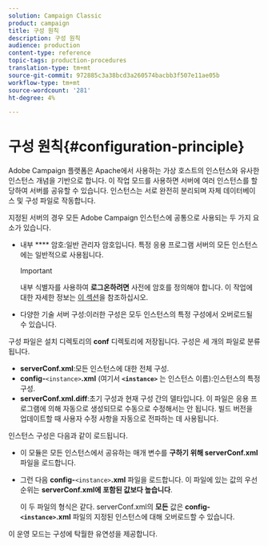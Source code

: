 ```yaml
---
solution: Campaign Classic
product: campaign
title: 구성 원칙
description: 구성 원칙
audience: production
content-type: reference
topic-tags: production-procedures
translation-type: tm+mt
source-git-commit: 972885c3a38bcd3a260574bacbb3f507e11ae05b
workflow-type: tm+mt
source-wordcount: '281'
ht-degree: 4%

---
```



# 구성 원칙{#configuration-principle}

Adobe Campaign 플랫폼은 Apache에서 사용하는 가상 호스트의 인스턴스와 유사한 인스턴스 개념을 기반으로 합니다. 이 작업 모드를 사용하면 서버에 여러 인스턴스를 할당하여 서버를 공유할 수 있습니다. 인스턴스는 서로 완전히 분리되며 자체 데이터베이스 및 구성 파일로 작동합니다.

지정된 서버의 경우 모든 Adobe Campaign 인스턴스에 공통으로 사용되는 두 가지 요소가 있습니다.

* 내부 **** 암호:일반 관리자 암호입니다. 특정 응용 프로그램 서버의 모든 인스턴스에는 일반적으로 사용됩니다.

   >[!IMPORTANT]
   >
   >내부 식별자를 사용하여 **로그온하려면** 사전에 암호를 정의해야 합니다. 이 작업에 대한 자세한 정보는 [이 섹션](../../installation/using/campaign-server-configuration.md#internal-identifier)을 참조하십시오.

* 다양한 기술 서버 구성:이러한 구성은 모두 인스턴스의 특정 구성에서 오버로드될 수 있습니다.

구성 파일은 설치 디렉토리의 **conf** 디렉토리에 저장됩니다. 구성은 세 개의 파일로 분류됩니다.

* **serverConf.xml**:모든 인스턴스에 대한 전체 구성.
* **config-**`<instance>`**.xml** (여기서 **`<instance>`** 는 인스턴스 이름):인스턴스의 특정 구성.
* **serverConf.xml.diff**:초기 구성과 현재 구성 간의 델타입니다. 이 파일은 응용 프로그램에 의해 자동으로 생성되므로 수동으로 수정해서는 안 됩니다. 빌드 버전을 업데이트할 때 사용자 수정 사항을 자동으로 전파하는 데 사용됩니다.

인스턴스 구성은 다음과 같이 로드됩니다.

* 이 모듈은 모든 인스턴스에서 공유하는 매개 변수를 **구하기 위해 serverConf.xml** 파일을 로드합니다.
* 그런 다음 **config-**`<instance>`**.xml** 파일을 로드합니다. 이 파일에 있는 값의 우선 순위는 **serverConf.xml에 포함된 값보다 높습니다**.

   이 두 파일의 형식은 같다. serverConf.xml의 **모든** 값은 **config-`<instance>`.xml** 파일의 지정된 인스턴스에 대해 오버로드할 수 있습니다.

이 운영 모드는 구성에 탁월한 유연성을 제공합니다.
